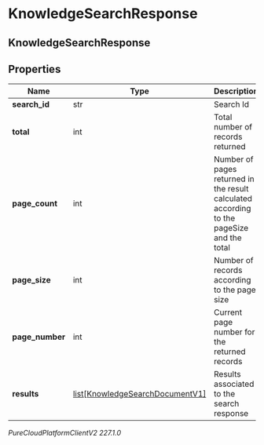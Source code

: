 # KnowledgeSearchResponse

## KnowledgeSearchResponse

## Properties

|Name | Type | Description | Notes|
|------------ | ------------- | ------------- | -------------|
| **search_id** | str | Search Id | [optional] |
| **total** | int | Total number of records returned | [optional] |
| **page_count** | int | Number of pages returned in the result calculated according to the pageSize and the total | [optional] |
| **page_size** | int | Number of records according to the page size | [optional] |
| **page_number** | int | Current page number for the returned records | [optional] |
| **results** | [list[KnowledgeSearchDocumentV1]](KnowledgeSearchDocumentV1) | Results associated to the search response | [optional] |



_PureCloudPlatformClientV2 227.1.0_
